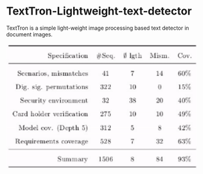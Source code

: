 # TextTron-Lightweight-text-detector
TextTron is a simple light-weight image processing based text detector in document images. <br><br>
![Demo](demo.gif)


